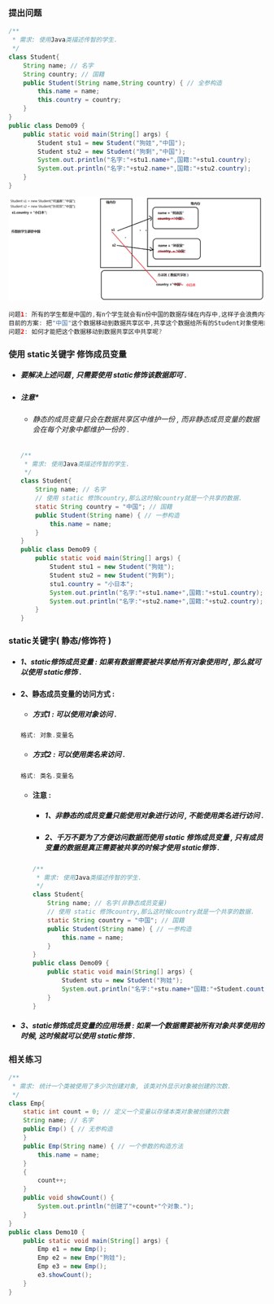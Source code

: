 ### 提出问题

```java
/**
 * 需求: 使用Java类描述传智的学生.
 */
class Student{
    String name; // 名字
    String country; // 国籍
    public Student(String name,String country) { // 全参构造
        this.name = name;
        this.country = country;
    }
}
public class Demo09 {
    public static void main(String[] args) {
        Student stu1 = new Student("狗娃","中国");
        Student stu2 = new Student("狗剩","中国");
        System.out.println("名字:"+stu1.name+",国籍:"+stu1.country);
        System.out.println("名字:"+stu2.name+",国籍:"+stu2.country);
    }
}
```

![](/assets/static的需求.png)

```java
问题1: 所有的学生都是中国的,有n个学生就会有n份中国的数据存储在内存中,这样子会浪费内存.
目前的方案: 把"中国"这个数据移动到数据共享区中,共享这个数据给所有的Student对象使用即可.
问题2: 如何才能把这个数据移动到数据共享区中共享呢?
```

### 使用 static关键字 修饰成员变量

* ##### 要解决上述问题 , 只需要使用 static修饰该数据即可 .
* ##### 注意\*

  * ###### 静态的成员变量只会在数据共享区中维护一份 , 而非静态成员变量的数据会在每个对象中都维护一份的 .

  ```java
  /**
   * 需求: 使用Java类描述传智的学生.
   */
  class Student{
      String name; // 名字
      // 使用 static 修饰country,那么这时候country就是一个共享的数据.
      static String country = "中国"; // 国籍
      public Student(String name) { // 一参构造
          this.name = name;
      }
  }
  public class Demo09 {
      public static void main(String[] args) {
          Student stu1 = new Student("狗娃");
          Student stu2 = new Student("狗剩");
          stu1.country = "小日本";
          System.out.println("名字:"+stu1.name+",国籍:"+stu1.country); // 小日本
          System.out.println("名字:"+stu2.name+",国籍:"+stu2.country); // 小日本
      }
  }
  ```

### static关键字\( 静态/修饰符 \)

* ##### 1、static修饰成员变量 : 如果有数据需要被共享给所有对象使用时 , 那么就可以使用 static修饰 .
* #### 2、静态成员变量的访问方式 :

  * ##### 方式1 : 可以使用对象访问 .

  ```java
  格式: 对象.变量名
  ```

  * ##### 方式2 : 可以使用类名来访问 .

  ```java
  格式: 类名.变量名
  ```

  * #### 注意 :

    * ##### 1、非静态的成员变量只能使用对象进行访问 , 不能使用类名进行访问 .
    * ##### 2、千万不要为了方便访问数据而使用 static 修饰成员变量 , 只有成员变量的数据是真正需要被共享的时候才使用 static修饰 .

    ```java
    /**
     * 需求: 使用Java类描述传智的学生.
     */
    class Student{
        String name; // 名字(非静态成员变量)
        // 使用 static 修饰country,那么这时候country就是一个共享的数据.
        static String country = "中国"; // 国籍
        public Student(String name) { // 一参构造
            this.name = name;
        }
    }
    public class Demo09 {
        public static void main(String[] args) {
            Student stu = new Student("狗娃");
            System.out.println("名字:"+stu.name+"国籍:"+Student.country); // 中国
        }
    }
    ```
* ##### 3、static修饰成员变量的应用场景 : 如果一个数据需要被所有对象共享使用的时候, 这时候就可以使用 static修饰 .

### 相关练习

```java
/**
 * 需求: 统计一个类被使用了多少次创建对象, 该类对外显示对象被创建的次数.
 */
class Emp{
	static int count = 0; // 定义一个变量以存储本类对象被创建的次数
	String name; // 名字
	public Emp() { // 无参构造
	}
	public Emp(String name) { // 一个参数的构造方法
		this.name = name;
	}
	{
		count++;
	}
	public void showCount() {
		System.out.println("创建了"+count+"个对象.");
	}
}
public class Demo10 {
	public static void main(String[] args) {
		Emp e1 = new Emp();
		Emp e2 = new Emp("狗娃");
		Emp e3 = new Emp();
		e3.showCount();
	}
}
```



